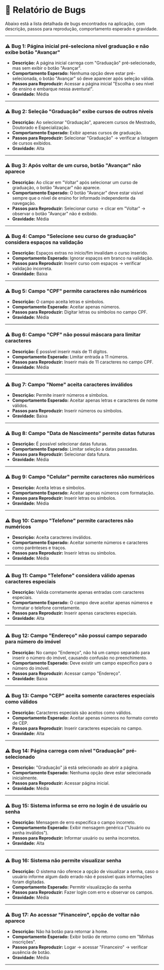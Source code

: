 # 🐞 Relatório de Bugs

Abaixo está a lista detalhada de bugs encontrados na aplicação, com descrição, passos para reprodução, comportamento esperado e gravidade.

---

### ⚠️ Bug 1: Página inicial pré-seleciona nível graduação e não exibe botão "Avançar"
- **Descrição:** A página inicial carrega com "Graduação" pré-selecionado, mas sem exibir o botão "Avançar".
- **Comportamento Esperado:** Nenhuma opção deve estar pré-selecionada, o botão "Avançar" só deve aparecer após seleção válida.
- **Passos para Reproduzir:** Acessar a página inicial "Escolha o seu nível de ensino e embarque nessa aventura!".
- **Gravidade:** Média

---

### ⚠️ Bug 2: Seleção "Graduação" exibe cursos de outros níveis
- **Descrição:** Ao selecionar "Graduação", aparecem cursos de Mestrado, Doutorado e Especialização.
- **Comportamento Esperado:** Exibir apenas cursos de graduação.
- **Passos para Reproduzir:** Selecionar "Graduação" → verificar a listagem de cursos exibidos.
- **Gravidade:** Alta

---

### ⚠️ Bug 3: Após voltar de um curso, botão "Avançar" não aparece
- **Descrição:** Ao clicar em "Voltar" após selecionar um curso de graduação, o botão "Avançar" não aparece.
- **Comportamento Esperado:** O botão "Avançar" deve estar visível sempre que o nível de ensino for informado independente da   navegação.
- **Passos para Reproduzir:** Selecionar curso → clicar em "Voltar" → observar o botão "Avançar" não é exibido.
- **Gravidade:** Média

---

### ⚠️ Bug 4: Campo "Selecione seu curso de graduação" considera espaços na validação
- **Descrição:** Espaços extras no início/fim invalidam o curso inserido.
- **Comportamento Esperado:** Ignorar espaços em branco na validação.
- **Passos para Reproduzir:** Inserir curso com espaços → verificar validação incorreta.
- **Gravidade:** Baixa

---

### ⚠️ Bug 5: Campo "CPF" permite caracteres não numéricos
- **Descrição:** O campo aceita letras e símbolos.
- **Comportamento Esperado:** Aceitar apenas números.
- **Passos para Reproduzir:** Digitar letras ou símbolos no campo CPF.
- **Gravidade:** Média

---

### ⚠️ Bug 6: Campo "CPF" não possui máscara para limitar caracteres
- **Descrição:** É possível inserir mais de 11 dígitos.
- **Comportamento Esperado:** Limitar entrada a 11 números.
- **Passos para Reproduzir:** Inserir mais de 11 caracteres no campo CPF.
- **Gravidade:** Média

---

### ⚠️ Bug 7: Campo "Nome" aceita caracteres inválidos
- **Descrição:** Permite inserir números e símbolos.
- **Comportamento Esperado:** Aceitar apenas letras e caracteres de nome válidos.
- **Passos para Reproduzir:** Inserir números ou símbolos.
- **Gravidade:** Baixa

---

### ⚠️ Bug 8: Campo "Data de Nascimento" permite datas futuras
- **Descrição:** É possível selecionar datas futuras.
- **Comportamento Esperado:** Limitar seleção a datas passadas.
- **Passos para Reproduzir:** Selecionar data futura.
- **Gravidade:** Média

---

### ⚠️ Bug 9: Campo "Celular" permite caracteres não numéricos
- **Descrição:** Aceita letras e símbolos.
- **Comportamento Esperado:** Aceitar apenas números com formatação.
- **Passos para Reproduzir:** Inserir letras ou símbolos.
- **Gravidade:** Média

---

### ⚠️ Bug 10: Campo "Telefone" permite caracteres não numéricos
- **Descrição:** Aceita caracteres inválidos.
- **Comportamento Esperado:** Aceitar somente números e caracteres como parênteses e traços.
- **Passos para Reproduzir:** Inserir letras ou símbolos.
- **Gravidade:** Média

---

### ⚠️ Bug 11: Campo "Telefone" considera válido apenas caracteres especiais
- **Descrição:** Valida corretamente apenas entradas com caracteres especiais.
- **Comportamento Esperado:** O campo deve aceitar apenas números e formatar o telefone corretamente.
- **Passos para Reproduzir:** Inserir apenas caracteres especiais.
- **Gravidade:** Alta

---

### ⚠️ Bug 12: Campo "Endereço" não possui campo separado para número do imóvel
- **Descrição:** No campo "Endereço", não há um campo separado para inserir o número do imóvel, causando confusão no preenchimento.
- **Comportamento Esperado:** Deve existir um campo específico para o número do imóvel.
- **Passos para Reproduzir:** Acessar campo "Endereço".
- **Gravidade:** Baixa

---

### ⚠️ Bug 13: Campo "CEP" aceita somente caracteres especiais como válidos
- **Descrição:** Caracteres especiais são aceitos como válidos.
- **Comportamento Esperado:** Aceitar apenas números no formato correto de CEP.
- **Passos para Reproduzir:** Inserir caracteres especiais no campo.
- **Gravidade:** Alta

---

### ⚠️ Bug 14: Página carrega com nível "Graduação" pré-selecionado
- **Descrição:** "Graduação" já está selecionado ao abrir a página.
- **Comportamento Esperado:** Nenhuma opção deve estar selecionada inicialmente.
- **Passos para Reproduzir:** Acessar página inicial.
- **Gravidade:** Média

---

### ⚠️ Bug 15: Sistema informa se erro no login é de usuário ou senha
- **Descrição:** Mensagem de erro especifica o campo incorreto.
- **Comportamento Esperado:** Exibir mensagem genérica ("Usuário ou senha inválidos").
- **Passos para Reproduzir:** Informar usuário ou senha incorretos.
- **Gravidade:** Alta

---

### ⚠️ Bug 16: Sistema não permite visualizar senha
- **Descrição:** O sistema não oferece a opção de visualizar a senha, caso o usuário informe algum dado errado não é possível quais informações foram digitadas.
- **Comportamento Esperado:** Permitir visualização da senha
- **Passos para Reproduzir:** Fazer login com erro e observar os campos.
- **Gravidade:** Média

---

### ⚠️ Bug 17: Ao acessar "Financeiro", opção de voltar não aparece
- **Descrição:** Não há botão para retornar à home.
- **Comportamento Esperado:** Exibir botão de retorno como em "Minhas inscrições".
- **Passos para Reproduzir:** Logar → acessar "Financeiro" → verificar ausência de botão.
- **Gravidade:** Média

---